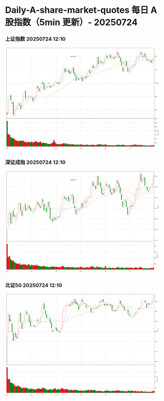 
# Daily-A-share-market-quotes 每日 A 股指数（5min 更新）- 20250724

### 上证指数 20250724 12:10
![](./fig/2025/7/20250724-sh000001.png)

### 深证成指 20250724 12:10
![](./fig/2025/7/20250724-sz399001.png)

### 北证50 20250724 12:10
![](./fig/2025/7/20250724-bj899050.png)
